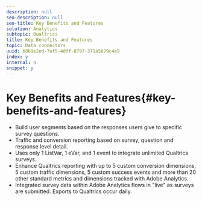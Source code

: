 ```yaml
---
description: null
seo-description: null
seo-title: Key Benefits and Features
solution: Analytics
subtopic: Qualtrics
title: Key Benefits and Features
topic: Data connectors
uuid: 68b9e2ed-7af5-4dff-8797-371a5879c4e9
index: y
internal: n
snippet: y
---
```


# Key Benefits and Features{#key-benefits-and-features}

* Build user segments based on the responses users give to specific survey questions. 
* Traffic and conversion reporting based on survey, question and response level detail. 
* Uses only 1 ListVar, 1 eVar, and 1 event to integrate unlimited Qualtrics surveys. 
* Enhance Qualtrics reporting with up to 5 custom conversion dimensions, 5 custom traffic dimensions, 5 custom success events and more than 20 other standard metrics and dimensions tracked with Adobe Analytics. 
* Integrated survey data within Adobe Analytics flows in "live" as surveys are submitted. Exports to Qualtrics occur daily.

